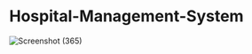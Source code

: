 # Hospital-Management-System
![Screenshot (365)](https://github.com/Shahadat09/Hospital-Management-System/assets/107842646/588bb710-c8e0-40a0-98f1-c61b570dadba)

